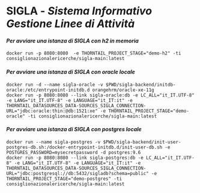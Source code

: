 # SIGLA - _Sistema Informativo Gestione Linee di Attività_

#### _Per avviare una istanza di SIGLA con h2 in memoria_ 
```
docker run -p 8080:8080  -e THORNTAIL_PROJECT_STAGE="demo-h2" -ti consiglionazionalericerche/sigla-main:latest
```
#### _Per avviare una istanza di SIGLA con oracle locale_ 
```
docker run -d --name sigla-oracle -v $PWD/sigla-backend/initdb-oracle:/etc/entrypoint-initdb.d orangehrm/oracle-xe-11g
docker run -p 8080:8080 --link sigla-oracle:db -e LC_ALL="it_IT.UTF-8" -e LANG="it_IT.UTF-8" -e LANGUAGE="it_IT:it" -e THORNTAIL_DATASOURCES_DATA-SOURCES_SIGLA_CONNECTION-URL="jdbc:oracle:thin:@db:1521:xe" -e THORNTAIL_PROJECT_STAGE="demo-oracle" -ti consiglionazionalericerche/sigla-main:latest
```
#### _Per avviare una istanza di SIGLA con postgres locale_
```
docker run --name sigla-postgres -v $PWD/sigla-backend/init-user-postgres-db.sh:/docker-entrypoint-initdb.d/init-user-db.sh -e POSTGRES_PASSWORD=mysecretpassword -d postgres:9.6
docker run -p 8080:8080 --link sigla-postgres:db -e LC_ALL="it_IT.UTF-8" -e LANG="it_IT.UTF-8" -e LANGUAGE="it_IT:it" -e THORNTAIL_DATASOURCES_DATA-SOURCES_SIGLA_CONNECTION-URL="jdbc:postgresql://db:5432/sigladb?schema=public" -e THORNTAIL_PROJECT_STAGE="demo-postgres" -ti consiglionazionalericerche/sigla-main:latest
```
